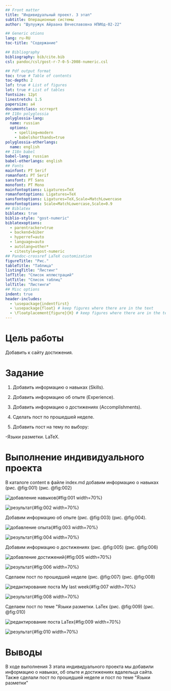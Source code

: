 ```yaml
---
## Front matter
title: "Индивидуальный проект. 3 этап"
subtitle: Операционные системы
author: "Шулуужук Айраана Вячеславовна НПИбд-02-22"

## Generic otions
lang: ru-RU
toc-title: "Содержание"

## Bibliography
bibliography: bib/cite.bib
csl: pandoc/csl/gost-r-7-0-5-2008-numeric.csl

## Pdf output format
toc: true # Table of contents
toc-depth: 2
lof: true # List of figures
lot: true # List of tables
fontsize: 12pt
linestretch: 1.5
papersize: a4
documentclass: scrreprt
## I18n polyglossia
polyglossia-lang:
  name: russian
  options:
	- spelling=modern
	- babelshorthands=true
polyglossia-otherlangs:
  name: english
## I18n babel
babel-lang: russian
babel-otherlangs: english
## Fonts
mainfont: PT Serif
romanfont: PT Serif
sansfont: PT Sans
monofont: PT Mono
mainfontoptions: Ligatures=TeX
romanfontoptions: Ligatures=TeX
sansfontoptions: Ligatures=TeX,Scale=MatchLowercase
monofontoptions: Scale=MatchLowercase,Scale=0.9
## Biblatex
biblatex: true
biblio-style: "gost-numeric"
biblatexoptions:
  - parentracker=true
  - backend=biber
  - hyperref=auto
  - language=auto
  - autolang=other*
  - citestyle=gost-numeric
## Pandoc-crossref LaTeX customization
figureTitle: "Рис."
tableTitle: "Таблица"
listingTitle: "Листинг"
lofTitle: "Список иллюстраций"
lotTitle: "Список таблиц"
lolTitle: "Листинги"
## Misc options
indent: true
header-includes:
  - \usepackage{indentfirst}
  - \usepackage{float} # keep figures where there are in the text
  - \floatplacement{figure}{H} # keep figures where there are in the text
---
```


# Цель работы

Добавить к сайту достижения.

# Задание

1. Добавить информацию о навыках (Skills).

2. Добавить информацию об опыте (Experience).

3. Добавить информацию о достижениях (Accomplishments).

4. Сделать пост по прошедшей неделе.

5. Добавить пост на тему по выбору:

-Языки разметки. LaTeX.

# Выполнение индивидуального проекта 

В каталоге content в файле index.md добавим информацию о навыках (рис. @fig:001) (рис. @fig:002)

![добавление навыков](image/1.png){#fig:001 width=70%}

![результат](image/2.png){#fig:002 width=70%}

Добавим информацию об опыте (рис. @fig:003) (рис. @fig:004).

![добавление опыта](image/3.png){#fig:003 width=70%}

![результат](image/4.png){#fig:004 width=70%}

Добавим информацию о достижениях  (рис. @fig:005) (рис. @fig:006)

![добавление достижений](image/5.png){#fig:005 width=70%}

![результат](image/6.png){#fig:006 width=70%}

Сделаем пост по прошедшей неделе (рис. @fig:007) (рис. @fig:008)

![редактирование поста My last week](image/7.png){#fig:007 width=70%}

![результат](image/8.png){#fig:008 width=70%}

Сделаем пост по теме "Языки разметки. LaTex (рис. @fig:009) (рис. @fig:010)

![редактирование поста LaTex](image/9.png){#fig:009 width=70%}

![результат](image/10.png){#fig:010 width=70%}

# Выводы

В ходе выполнения 3 этапа индивидуального проекта мы добавили информацию о навыках, об опыте и достижениях вдалельца сайта. Также сделали пост по прошедшей неделе и пост по теме "Языки разметки"

